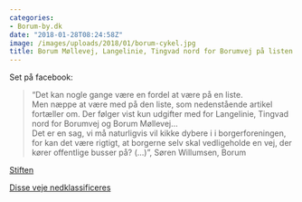 ```yaml
---
categories:
- Borum-by.dk
date: "2018-01-28T08:24:58Z"
image: /images/uploads/2018/01/borum-cykel.jpg
title: Borum Møllevej, Langelinie, Tingvad nord for Borumvej på listen
---
```


Set på facebook:

> “Det kan nogle gange være en fordel at være på en liste.  
> Men næppe at være med på den liste, som nedenstående artikel fortæller om. Der følger vist kun udgifter med for Langelinie, Tingvad nord for Borumvej og Borum Møllevej…  
> Det er en sag, vi må naturligvis vil kikke dybere i i borgerforeningen, for kan det være rigtigt, at borgerne selv skal vedligeholde en vej, der kører offentlige busser på? (…)”, Søren Willumsen, Borum

[Stiften](https://stiften.dk/aarhus/Se-listen-Paa-disse-100-veje-skal-man-om-4-aar-selv-soerge-for-vedligeholdelse-og-snerydning/artikel/496773)

[Disse veje nedklassificeres](https://stiften.dk/aarhus/Her-er-listen-Disse-veje-nedklassificeres/artikel/496774)